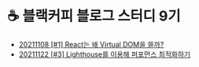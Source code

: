 # ☕ 블랙커피 블로그 스터디 9기

- [20211108 [#1] React는 왜 Virtual DOM을 쓸까?](https://equal-single-def.notion.site/React-Virtual-DOM-34eae7ba291d42279713b96c00380ee6)
- [20211122 [#3] Lighthouse를 이용해 퍼포먼스 최적화하기](https://equal-single-def.notion.site/Lighthouse-feat-Chrome-DevTool-1077cf3e9f8e41a4aa8c254f148681f0)